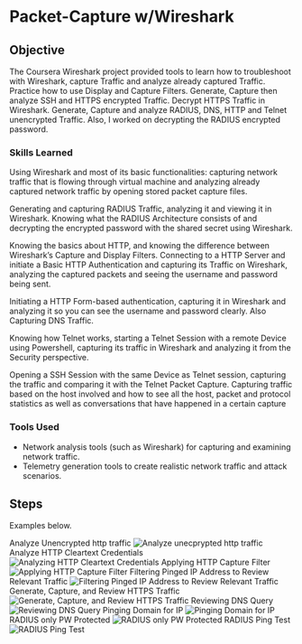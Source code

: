 # Packet-Capture w/Wireshark 

## Objective

The Coursera Wireshark project provided tools to learn how to troubleshoot with Wireshark, capture Traffic and analyze already captured Traffic. Practice how to use Display and Capture Filters. Generate, Capture then analyze SSH and HTTPS encrypted Traffic. Decrypt HTTPS Traffic in Wireshark. Generate, Capture and analyze RADIUS, DNS, HTTP and Telnet unencrypted Traffic. Also, I worked on decrypting the RADIUS encrypted password.

### Skills Learned
Using Wireshark and most of its basic functionalities: capturing network traffic that is flowing through virtual machine and analyzing already captured network traffic by opening stored packet capture files.

Generating and capturing RADIUS Traffic, analyzing it and viewing it in Wireshark. Knowing what the RADIUS Architecture consists of and decrypting the encrypted password with the shared secret using Wireshark.

Knowing the basics about HTTP, and knowing the difference between Wireshark’s Capture and Display Filters. Connecting to a HTTP Server and initiate a Basic HTTP Authentication and capturing its Traffic on Wireshark, analyzing the captured packets and seeing the username and password being sent.

Initiating a HTTP Form-based authentication, capturing it in Wireshark and analyzing it so you can see the username and password clearly. Also Capturing DNS Traffic.

Knowing how Telnet works, starting a Telnet Session with a remote Device using Powershell, capturing its traffic in Wireshark and analyzing it from the Security perspective.

Opening a SSH Session with the same Device as Telnet session, capturing the traffic and comparing it with the Telnet Packet Capture. Capturing traffic based on the host involved and how to see all the host, packet and protocol statistics as well as conversations that have happened in a certain capture

### Tools Used
- Network analysis tools (such as Wireshark) for capturing and examining network traffic.
- Telemetry generation tools to create realistic network traffic and attack scenarios.

## Steps

Examples below.

Analyze Unencrypted http traffic
![Analyze unecprypted http traffic](https://github.com/user-attachments/assets/b624bb39-07c6-486f-96a2-c5c28fc2d6b8)
Analyze HTTP Cleartext Credentials 
![Analyzing HTTP Cleartext Credentials](https://github.com/user-attachments/assets/9d1051c9-daa8-49f6-a6d3-d9de4a15c1c9)
Applying HTTP Capture Filter
![Applying HTTP Capture Filter](https://github.com/user-attachments/assets/46bb2226-f179-4e4c-b55a-fd652a2f6366)
Filtering Pinged IP Address to Review Relevant Traffic
![Filtering Pinged IP Address to Review Relevant Traffic](https://github.com/user-attachments/assets/89ebe02d-891d-4b1a-bd25-4c344c8cdd8a)
Generate, Capture, and Review HTTPS Traffic
![Generate, Capture, and Review HTTPS Traffic](https://github.com/user-attachments/assets/5d7be231-50c9-4321-bbaf-4018e6d13ab0)
Reviewing DNS Query
![Reviewing DNS Query](https://github.com/user-attachments/assets/8bc721a9-2099-4413-b04b-c1c3cf56a8ab)
Pinging Domain for IP
![Pinging Domain for IP](https://github.com/user-attachments/assets/1d3e02ff-e869-4f43-9c1d-c6a3b82ea8af)
RADIUS only PW Protected
![RADIUS only PW Protected](https://github.com/user-attachments/assets/b4ba8002-1d62-4ffe-aa38-275c63ccacd5)
RADIUS Ping Test
![RADIUS Ping Test](https://github.com/user-attachments/assets/bd26405c-a668-4024-b623-5fb9b4efd232)


